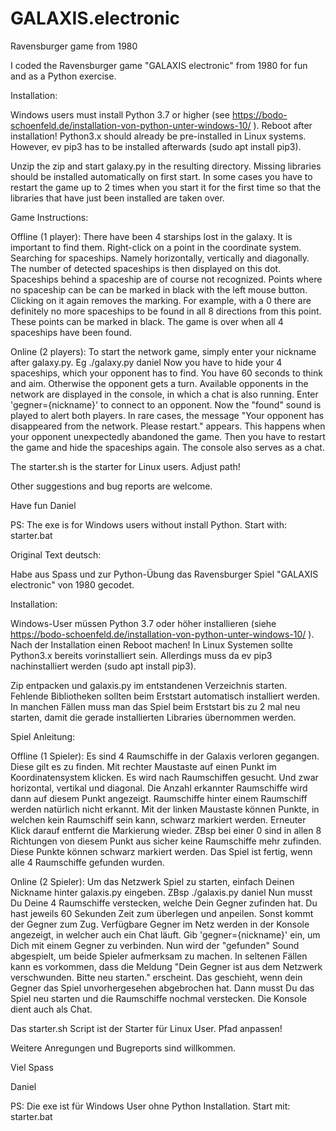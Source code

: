 # GALAXIS.electronic

Ravensburger game from 1980

I coded the Ravensburger game "GALAXIS electronic" from 1980 for fun and as a Python exercise.

Installation:

Windows users must install Python 3.7 or higher (see https://bodo-schoenfeld.de/installation-von-python-unter-windows-10/ ). Reboot after installation!
Python3.x should already be pre-installed in Linux systems. However, ev pip3 has to be installed afterwards (sudo apt install pip3).

Unzip the zip and start galaxy.py in the resulting directory.
Missing libraries should be installed automatically on first start.
In some cases you have to restart the game up to 2 times when you start it for the first time so that the libraries that have just been installed are taken over.


Game Instructions:

Offline (1 player):
There have been 4 starships lost in the galaxy.
It is important to find them.
Right-click on a point in the coordinate system.
Searching for spaceships. Namely horizontally, vertically and diagonally.
The number of detected spaceships is then displayed on this dot.
Spaceships behind a spaceship are of course not recognized.
Points where no spaceship can be can be marked in black with the left mouse button.
Clicking on it again removes the marking.
For example, with a 0 there are definitely no more spaceships to be found in all 8 directions from this point. These points can be marked in black.
The game is over when all 4 spaceships have been found.

Online (2 players):
To start the network game, simply enter your nickname after galaxy.py. Eg ./galaxy.py daniel
Now you have to hide your 4 spaceships, which your opponent has to find.
You have 60 seconds to think and aim. Otherwise the opponent gets a turn.
Available opponents in the network are displayed in the console, in which a chat is also running.
Enter 'gegner={nickname}' to connect to an opponent. Now the "found" sound is played to alert both players.
In rare cases, the message "Your opponent has disappeared from the network. Please restart." appears.
This happens when your opponent unexpectedly abandoned the game.
Then you have to restart the game and hide the spaceships again.
The console also serves as a chat.

The starter.sh is the starter for Linux users. Adjust path!

Other suggestions and bug reports are welcome.

Have fun
Daniel

PS:
The exe is for Windows users without install Python.
Start with: starter.bat

Original Text deutsch:

Habe aus Spass und zur Python-Übung das Ravensburger Spiel "GALAXIS electronic" von 1980 gecodet.

Installation:

Windows-User müssen Python 3.7 oder höher installieren (siehe https://bodo-schoenfeld.de/installation-von-python-unter-windows-10/ ). Nach der Installation einen Reboot machen!
In Linux Systemen sollte Python3.x bereits vorinstalliert sein. Allerdings muss da ev pip3 nachinstalliert werden (sudo apt install pip3).

Zip entpacken und galaxis.py im entstandenen Verzeichnis starten.
Fehlende Bibliotheken sollten beim Erststart automatisch installiert werden.
In manchen Fällen muss man das Spiel beim Erststart bis zu 2 mal neu starten, damit die gerade installierten Libraries übernommen werden.


Spiel Anleitung:

Offline (1 Spieler):
Es sind 4 Raumschiffe in der Galaxis verloren gegangen.
Diese gilt es zu finden.
Mit rechter Maustaste auf einen Punkt im Koordinatensystem klicken.
Es wird nach Raumschiffen gesucht. Und zwar horizontal, vertikal und diagonal.
Die Anzahl erkannter Raumschiffe wird dann auf diesem Punkt angezeigt.
Raumschiffe hinter einem Raumschiff werden natürlich nicht erkannt.
Mit der linken Maustaste können Punkte, in welchen kein Raumschiff sein kann, schwarz markiert werden.
Erneuter Klick darauf entfernt die Markierung wieder.
ZBsp bei einer 0 sind in allen 8 Richtungen von diesem Punkt aus sicher keine Raumschiffe mehr zufinden. Diese Punkte können schwarz markiert werden.
Das Spiel ist fertig, wenn alle 4 Raumschiffe gefunden wurden.

Online (2 Spieler):
Um das Netzwerk Spiel zu starten, einfach Deinen Nickname hinter galaxis.py eingeben. ZBsp ./galaxis.py daniel
Nun musst Du Deine 4 Raumschiffe verstecken, welche Dein Gegner zufinden hat.
Du hast jeweils 60 Sekunden Zeit zum überlegen und anpeilen. Sonst kommt der Gegner zum Zug.
Verfügbare Gegner im Netz werden in der Konsole angezeigt, in welcher auch ein Chat läuft.
Gib 'gegner={nickname}' ein, um Dich mit einem Gegner zu verbinden. Nun wird der "gefunden" Sound abgespielt, um beide Spieler aufmerksam zu machen.
In seltenen Fällen kann es vorkommen, dass die Meldung "Dein Gegner ist aus dem Netzwerk verschwunden. Bitte neu starten." erscheint.
Das geschieht, wenn dein Gegner das Spiel unvorhergesehen abgebrochen hat.
Dann musst Du das Spiel neu starten und die Raumschiffe nochmal verstecken.
Die Konsole dient auch als Chat.

Das starter.sh Script ist der Starter für Linux User. Pfad anpassen!

Weitere Anregungen und Bugreports sind willkommen.


Viel Spass

Daniel


PS:
Die exe ist für Windows User ohne Python Installation.
Start mit: starter.bat
